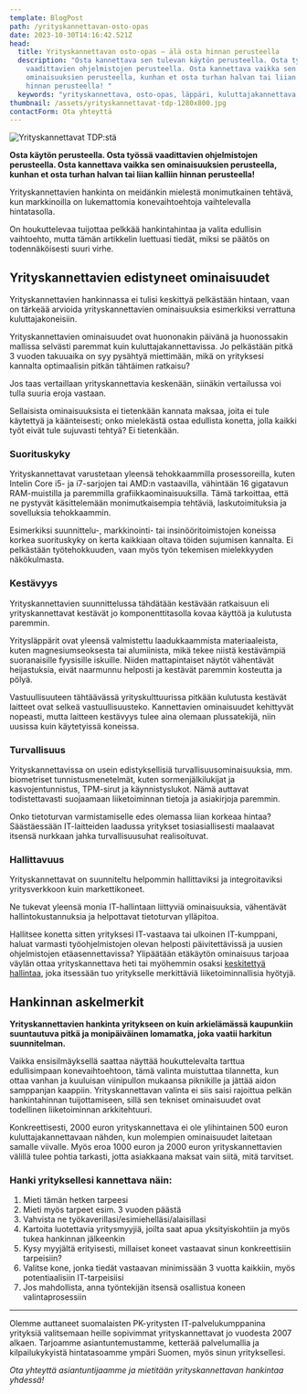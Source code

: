 ```yaml
---
template: BlogPost
path: /yrityskannettavan-osto-opas
date: 2023-10-30T14:16:42.521Z
head:
  title: Yrityskannettavan osto-opas – älä osta hinnan perusteella
  description: "Osta kannettava sen tulevan käytön perusteella. Osta työssä
    vaadittavien ohjelmistojen perusteella. Osta kannettava vaikka sen teknisten
    ominaisuuksien perusteella, kunhan et osta turhan halvan tai liian kalliin
    hinnan perusteella! "
  keywords: "yrityskannettava, osto-opas, läppäri, kuluttajakannettava, "
thumbnail: /assets/yrityskannettavat-tdp-1280x800.jpg
contactForm: Ota yhteyttä
---
```

![Yrityskannettavat TDP:stä](/assets/yrityskannettavat-tdp-1280x800.jpg)

**Osta käytön perusteella. Osta työssä vaadittavien ohjelmistojen perusteella. Osta kannettava vaikka sen ominaisuuksien perusteella, kunhan et osta turhan halvan tai liian kalliin hinnan perusteella!** 

Yrityskannettavien hankinta on meidänkin mielestä monimutkainen tehtävä, kun markkinoilla on lukemattomia konevaihtoehtoja vaihtelevalla hintatasolla. 

On houkuttelevaa tuijottaa pelkkää hankintahintaa ja valita edullisin vaihtoehto, mutta tämän artikkelin luettuasi tiedät, miksi se päätös on todennäköisesti suuri virhe.

## Yrityskannettavien edistyneet ominaisuudet

Yrityskannettavien hankinnassa ei tulisi keskittyä pelkästään hintaan, vaan on tärkeää arvioida yrityskannettavien ominaisuuksia esimerkiksi verrattuna kuluttajakoneisiin.

Yrityskannettavien ominaisuudet ovat huononakin päivänä ja huonossakin mallissa selvästi paremmat kuin kuluttajakannettavissa. Jo pelkästään pitkä 3 vuoden takuuaika on syy pysähtyä miettimään, mikä on yrityksesi kannalta optimaalisin pitkän tähtäimen ratkaisu?

Jos taas vertaillaan yrityskannettavia keskenään, siinäkin vertailussa voi tulla suuria eroja vastaan. 

Sellaisista ominaisuuksista ei tietenkään kannata maksaa, joita ei tule käytettyä ja käänteisesti; onko mielekästä ostaa edullista konetta, jolla kaikki työt eivät tule sujuvasti tehtyä? Ei tietenkään.

### Suorituskyky

Yrityskannettavat varustetaan yleensä tehokkaammilla prosessoreilla, kuten Intelin Core i5- ja i7-sarjojen tai AMD:n vastaavilla, vähintään 16 gigatavun RAM-muistilla ja paremmilla grafiikkaominaisuuksilla. Tämä tarkoittaa, että ne pystyvät käsittelemään monimutkaisempia tehtäviä, laskutoimituksia ja sovelluksia tehokkaammin.

Esimerkiksi suunnittelu-, markkinointi- tai insinööritoimistojen koneissa korkea suorituskyky on kerta kaikkiaan oltava töiden sujumisen kannalta. Ei pelkästään työtehokkuuden, vaan myös työn tekemisen mielekkyyden näkökulmasta.

### Kestävyys

Yrityskannettavien suunnittelussa tähdätään kestävään ratkaisuun eli yrityskannettavat kestävät jo komponenttitasolla kovaa käyttöä ja kulutusta paremmin. 

Yritysläppärit ovat yleensä valmistettu laadukkaammista materiaaleista, kuten magnesiumseoksesta tai alumiinista, mikä tekee niistä kestävämpiä suoranaisille fyysisille iskuille. Niiden mattapintaiset näytöt vähentävät heijastuksia, eivät naarmunnu helposti ja kestävät paremmin kosteutta ja pölyä.

Vastuullisuuteen tähtäävässä yrityskulttuurissa pitkään kulutusta kestävät laitteet ovat selkeä vastuullisuusteko. Kannettavien ominaisuudet kehittyvät nopeasti, mutta laitteen kestävyys tulee aina olemaan plussatekijä, niin uusissa kuin käytetyissä koneissa.

### Turvallisuus 

Yrityskannettavissa on usein edistyksellisiä turvallisuusominaisuuksia, mm. biometriset tunnistusmenetelmät, kuten sormenjälkilukijat ja kasvojentunnistus, TPM-sirut ja käynnistyslukot. Nämä auttavat todistettavasti suojaamaan liiketoiminnan tietoja ja asiakirjoja paremmin.

Onko tietoturvan varmistamiselle edes olemassa liian korkeaa hintaa? Säästäessään IT-laitteiden laadussa yritykset tosiasiallisesti maalaavat itsensä nurkkaan jahka turvallisuusuhat realisoituvat.

### Hallittavuus

Yrityskannettavat on suunniteltu helpommin hallittaviksi ja integroitaviksi yritysverkkoon kuin markettikoneet. 

Ne tukevat yleensä monia IT-hallintaan liittyviä ominaisuuksia, vähentävät hallintokustannuksia ja helpottavat tietoturvan ylläpitoa.

Hallitsee konetta sitten yrityksesi IT-vastaava tai ulkoinen IT-kumppani, haluat varmasti työohjelmistojen olevan helposti päivitettävissä ja uusien ohjelmistojen etäasennettavissa? Ylipäätään etäkäytön ominaisuus tarjoaa väylän ottaa yrityskannettava heti tai myöhemmin osaksi [keskitettyä hallintaa](https://www.tdp.fi/keskitetty-hallinta-opas-pk-yritykselle), joka itsessään tuo yritykselle merkittäviä liiketoiminnallisia hyötyjä.

## Hankinnan askelmerkit

**Yrityskannettavien hankinta yritykseen on kuin arkielämässä kaupunkiin suuntautuva pitkä ja monipäiväinen lomamatka, joka vaatii harkitun suunnitelman.** 

Vaikka ensisilmäyksellä saattaa näyttää houkuttelevalta tarttua edullisimpaan konevaihtoehtoon, tämä valinta muistuttaa tilannetta, kun ottaa vanhan ja kuuluisan viinipullon mukaansa piknikille ja jättää aidon samppanjan kaappiin. Yrityskannettavan valinta ei siis saisi rajoittua pelkän hankintahinnan tuijottamiseen, sillä sen tekniset ominaisuudet ovat todellinen liiketoiminnan arkkitehtuuri. 

Konkreettisesti, 2000 euron yrityskannettava ei ole ylihintainen 500 euron kuluttajakannettavaan nähden, kun molempien ominaisuudet laitetaan samalle viivalle. Myös eroa 1000 euron ja 2000 euron yrityskannettavien välillä tulee pohtia tarkasti, jotta asiakkaana maksat vain siitä, mitä tarvitset.

### Hanki yrityksellesi kannettava näin:

1. Mieti tämän hetken tarpeesi
2. Mieti myös tarpeet esim. 3 vuoden päästä
3. Vahvista ne työkaverillasi/esimiehelläsi/alaisillasi
4. Kartoita luotettavia yritysmyyjiä, joilta saat apua yksityiskohtiin ja myös tukea hankinnan jälkeenkin
5. Kysy myyjältä erityisesti, millaiset koneet vastaavat sinun konkreettisiin tarpeisiin?
6. Valitse kone, jonka tiedät vastaavan minimissään 3 vuotta kaikkiin, myös potentiaalisiin IT-tarpeisiisi
7. Jos mahdollista, anna työntekijän itsensä osallistua koneen valintaprosessiin

- - -

Olemme auttaneet suomalaisten PK-yritysten IT-palvelukumppanina yrityksiä valitsemaan heille sopivimmat yrityskannettavat jo vuodesta 2007 alkaen. Tarjoamme asiantuntemustamme, ketterää palvelumallia ja kilpailukykyistä hintatasoamme ympäri Suomen, myös sinun yrityksellesi.

*O﻿ta yhteyttä asiantuntijaamme ja mietitään yrityskannettavan hankintaa yhdessä!*